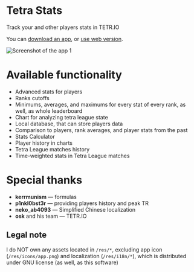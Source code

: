 # Tetra Stats

Track your and other players stats in TETR.IO

You can [download an app](https://github.com/dan63047/TetraStats/releases), or [use web version](https://ts.dan63.by).

![Screenshot of the app 1](https://imgur.com/e8CYvj3.png)

# Available functionality
- Advanced stats for players
- Ranks cutoffs
- Minimums, averages, and maximums for every stat of every rank, as well, as whole leaderboard
- Chart for analyzing tetra league state
- Local database, that can store players data
- Comparison to players, rank averages, and player stats from the past
- Stats Calculator
- Player history in charts
- Tetra League matches history
- Time-weighted stats in Tetra League matches 

# Special thanks
- **kerrmunism** — formulas
- **p1nkl0bst3r** — providing players history and peak TR
- **neko_ab4093** — Simplified Chinese localization
- **osk** and his team — TETR.IO

## Legal note
I do NOT own any assets located in `/res/*`, excluding app icon (`/res/icons/app.png`) and localization (`/res/i18n/*`), which is distributed under GNU license (as well, as this software)